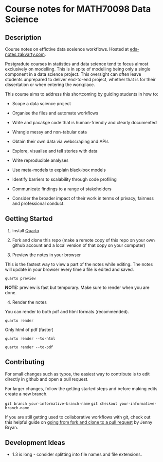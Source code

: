 # Course notes for MATH70098 Data Science

## Description 

Course notes on effictive data sceience workflows. Hosted at [eds-notes.zakvarty.com](https://eds-notes.zakvarty.com).

Postgradute courses in statistics and data science tend to focus almost exclusively on modelling. This is in spite of modelling being only a single component in a data science project. This oversight can often leave students unprepared to deliver end-to-end project, whether that is for their dissertation or when entering the workplace. 

This course aims to address this shortcoming by guiding students in how to: 

- Scope a data science project
- Organise the files and automate workflows
- Write and pacakge code that is human-friendly and clearly documented

- Wrangle messy and non-tabular data
- Obtain their own data via webscraping and APIs
- Explore, visualise and tell stories with data 

- Write reproducible analyses
- Use meta-models to explain black-box models
- Identify barriers to scalability through code profiling

- Communicate findings to a range of stakeholders
- Consider the broader impact of their work in terms of privacy, fairness and professional conduct.

## Getting Started 

1. Install [Quarto](https://quarto.org/docs/get-started/)

2. Fork and clone this repo (make a remote copy of this repo on your own github account and a local version of that copy on your computer)

3. Preview the notes in your browser

This is the fastest way to view a part of the notes while editing. The notes will update in your browser every time a file is edited and saved. 

`quarto preview`

__NOTE:__ preview is fast but temporary. Make sure to render when you are done. 


4. Render the notes 

You can render to both pdf and html formats (recommended). 

`quarto render`

Only html of pdf (faster)

`quarto render --to-html`

`quarto render --to-pdf`

## Contributing 

For small changes such as typos, the easiest way to contribute is to edit directly in github and open a pull request. 

For larger changes, follow the getting started steps and before making edits create a new branch. 

`git branch your-informative-branch-name`
`git checkout your-informative-branch-name` 

If you are still getting used to collaborative workflows with git, check out this helpful guide on [going from fork and clone to a pull request](https://happygitwithr.com/fork-and-clone) by Jenny Bryan.


## Development Ideas 

- 1.3 is long - consider splitting into file names and file extensions.
 